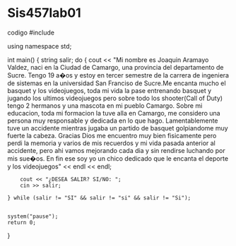 # Sis457lab01
codigo
#include <iostream>

using namespace std;

int main()
{
    string salir;
    do {
        cout << "Mi nombre es Joaquin Aramayo Valdez, naci en la Ciudad de Camargo, una provincia del departamento de Sucre. Tengo 19 a�os y estoy en tercer semestre de la carrera de ingeniera de sistemas en la universidad San Franciso de Sucre.Me encanta mucho el basquet y los videojuegos, toda mi vida la pase entrenando basquet y jugando los ultimos videojuegos pero sobre todo los shooter(Call of Duty) tengo 2 hermanos y una mascota en mi pueblo Camargo. Sobre mi educacion, toda mi formacion la tuve alla en Camargo, me considero una persona muy responsable y dedicada en lo que hago. Lamentablemente tuve un accidente mientras jugaba un partido de basquet golpiandome muy fuerte la cabeza. Gracias Dios me encuentro muy bien fisicamente pero perdi la memoria y varios de mis recuerdos y mi vida pasada anterior al accidente, pero ahi vamos mejorando cada dia y sin rendirse luchando por mis sue�os. En fin ese soy yo un chico dedicado que le encanta el deporte y los videojuegos" << endl << endl;

        cout << "¿DESEA SALIR? SI/NO: ";
        cin >> salir;

    } while (salir != "SI" && salir != "si" && salir != "Si");


    system("pause");
    return 0;
}
